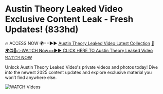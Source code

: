 # Austin Theory Leaked Video Exclusive Content Leak - Fresh Updates! (833hd)

🔥 ACCESS NOW 🌍==►► <a href="https://tinyurl.com/3fjeunct" rel="nofollow">Austin Theory Leaked Video Latest Collection</a></h3>
[🔴🌍📺📱👉WA𝚃CH Now==►► CLICK HERE TO Austin Theory Leaked Video 𝚆𝙰𝚃𝙲𝙷 NOW](https://tinyurl.com/3fjeunct)

Unlock Austin Theory Leaked Video's private videos and photos today! Dive into the newest 2025 content updates and explore exclusive material you won’t find anywhere else.


<a href="https://tinyurl.com/3fjeunct" rel="nofollow" data-target="animated-image.originalLink"><img src="https://camo.githubusercontent.com/8a4f000d20f83aca3bf7ec5f350d767afa0574a8a352519fd8cfa583a6f93a33/68747470733a2f2f692e696d6775722e636f6d2f644a486b345a712e676966" alt="WATCH Videos" data-canonical-src="https://i.imgur.com/dJHk4Zq.gif" style="max-width: 100%; display: inline-block;" data-target="animated-image.originalImage"></a>
